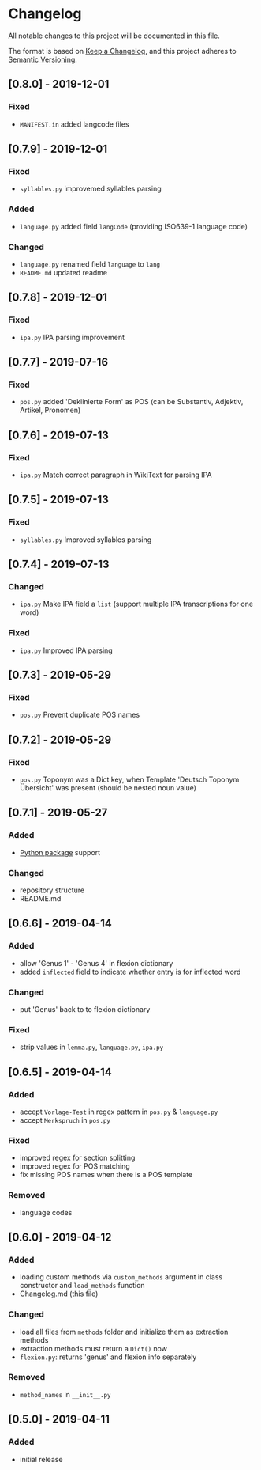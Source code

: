 # Changelog
All notable changes to this project will be documented in this file.

The format is based on [Keep a Changelog](https://keepachangelog.com/en/1.0.0/),
and this project adheres to [Semantic Versioning](https://semver.org/spec/v2.0.0.html).

## [0.8.0] - 2019-12-01
### Fixed
- `MANIFEST.in` added langcode files

## [0.7.9] - 2019-12-01
### Fixed
- `syllables.py` improvemed syllables parsing
### Added
- `language.py` added field `langCode` (providing ISO639-1 language code)
### Changed
- `language.py` renamed field `language` to `lang`
- `README.md` updated readme

## [0.7.8] - 2019-12-01
### Fixed
- `ipa.py` IPA parsing improvement

## [0.7.7] - 2019-07-16
### Fixed
- `pos.py` added 'Deklinierte Form' as POS (can be Substantiv, Adjektiv, Artikel, Pronomen)

## [0.7.6] - 2019-07-13
### Fixed
- `ipa.py` Match correct paragraph in WikiText for parsing IPA

## [0.7.5] - 2019-07-13
### Fixed
- `syllables.py` Improved syllables parsing

## [0.7.4] - 2019-07-13
### Changed
- `ipa.py` Make IPA field a `list` (support multiple IPA transcriptions for one word)

### Fixed
- `ipa.py` Improved IPA parsing

## [0.7.3] - 2019-05-29
### Fixed
- `pos.py` Prevent duplicate POS names

## [0.7.2] - 2019-05-29
### Fixed
- `pos.py` Toponym was a Dict key, when Template 'Deutsch Toponym Übersicht' was present (should be nested noun value)

## [0.7.1] - 2019-05-27
### Added
- [Python package](https://pypi.org) support

### Changed
- repository structure
- README.md

## [0.6.6] - 2019-04-14
### Added
- allow 'Genus 1' - 'Genus 4' in flexion dictionary
- added `inflected` field to indicate whether entry is for inflected word

### Changed
- put 'Genus' back to to flexion dictionary

### Fixed
- strip values in `lemma.py`, `language.py`, `ipa.py`

## [0.6.5] - 2019-04-14
### Added
- accept `Vorlage-Test` in regex pattern in `pos.py` & `language.py`
- accept `Merkspruch` in `pos.py`

### Fixed
- improved regex for section splitting
- improved regex for POS matching
- fix missing POS names when there is a POS template

### Removed
- language codes

## [0.6.0] - 2019-04-12
### Added
- loading custom methods via `custom_methods` argument in class constructor and `load_methods` function
- Changelog.md (this file)

### Changed
- load all files from `methods` folder and initialize them as extraction methods
- extraction methods must return a `Dict()` now
- `flexion.py`: returns 'genus' and flexion info separately

### Removed
- `method_names` in `__init__.py`

## [0.5.0] - 2019-04-11
### Added
- initial release